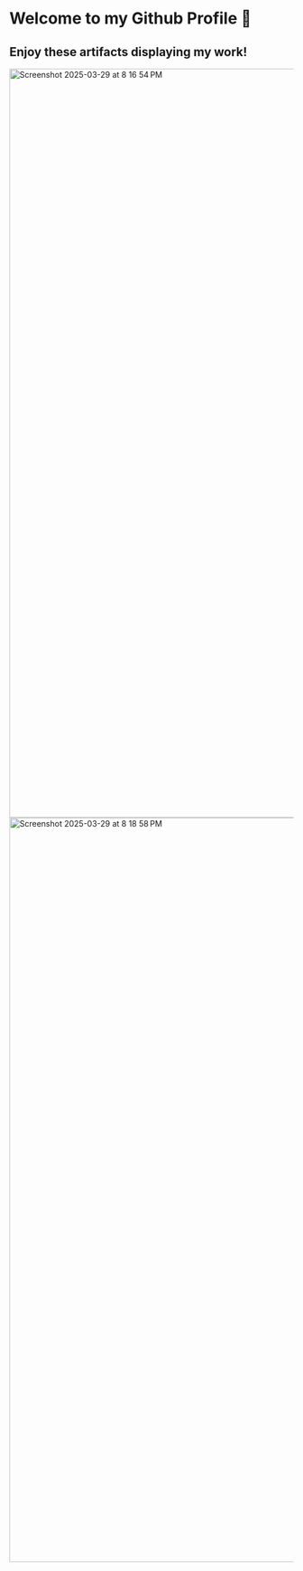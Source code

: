 # Welcome to my Github Profile 👋

## Enjoy these artifacts displaying my work!

<img width="1325" alt="Screenshot 2025-03-29 at 8 16 54 PM" src="https://github.com/user-attachments/assets/2cd8ad19-8416-44cc-9ab3-f554b6b1f2b7" />
<img width="1317" alt="Screenshot 2025-03-29 at 8 18 58 PM" src="https://github.com/user-attachments/assets/01ccce4c-e2a5-460f-b981-a2e2a8c950ec" />



